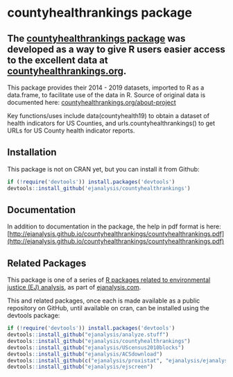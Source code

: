 # countyhealthrankings package 

## The [countyhealthrankings package](http://ejanalysis.github.io/countyhealthrankings/) was developed as a way to give R users easier access to the excellent data at [countyhealthrankings.org](http://www.countyhealthrankings.org).

This package provides their 2014 - 2019 datasets, imported to R as a data.frame, to facilitate use of the data in R. Source of original data is documented here: [countyhealthrankings.org/about-project](http://www.countyhealthrankings.org/about-project)

Key functions/uses include data(countyhealth19) to obtain a dataset of health indicators for US Counties, and urls.countyhealthrankings() to get URLs for US County health indicator reports.

## Installation

This package is not on CRAN yet, but you can install it from Github:

```r
if (!require('devtools')) install.packages('devtools')
devtools::install_github('ejanalysis/countyhealthrankings')
```

## Documentation

In addition to documentation in the package, the help in pdf format is here:
[http://ejanalysis.github.io/countyhealthrankings/countyhealthrankings.pdf](http://ejanalysis.github.io/countyhealthrankings/countyhealthrankings.pdf)

## Related Packages

This package is one of a series of [R packages related to environmental justice (EJ) analysis](http://ejanalysis.github.io/), as part of [ejanalysis.com](http://www.ejanalysis.com).  

This and related packages, once each is made available as a public repository on GitHub, until available on cran, can be installed using the devtools package: 

```r
if (!require('devtools')) install.packages('devtools')
devtools::install_github("ejanalysis/analyze.stuff")  
devtools::install_github("ejanalysis/countyhealthrankings")  
devtools::install_github("ejanalysis/UScensus2010blocks")  
devtools::install_github("ejanalysis/ACSdownload")  
devtools::install_github(c("ejanalysis/proxistat", "ejanalysis/ejanalysis"))
devtools::install_github("ejanalysis/ejscreen")
```
